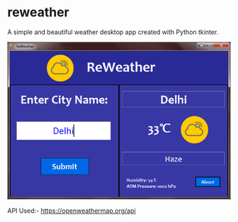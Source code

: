 # reweather
A simple and beautiful weather desktop app created with Python tkinter.

![Reweather](https://github.com/Rahulsharma4298/reweather/blob/master/Screenshot.PNG?raw=true)

API Used:-
https://openweathermap.org/api
